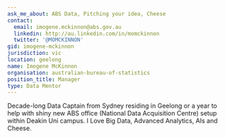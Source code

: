 ```yaml
---
ask_me_about: ABS Data, Pitching your idea, Cheese
contact:
  email: imogene.mckinnon@abs.gov.au
  linkedin: http://au.linkedin.com/in/momckinnon
  twitter: '@MOMCKINNON'
gid: imogene-mckinnon
jurisdiction: vic
location: geelong
name: Imogene McKinnon
organisation: australian-bureau-of-statistics
position_title: Manager
type: Data Mentor
---
```


Decade-long Data Captain from Sydney residing in Geelong or a year to help with shiny new ABS office (National Data Acquisition Centre) setup within Deakin Uni campus. I Love Big Data, Advanced Analytics, AIs and Cheese.